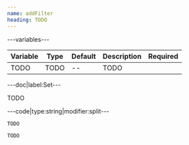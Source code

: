 ```yaml
---
name: addFilter
heading: TODO
---
```


---variables---

| Variable | Type | Default | Description | Required |
| -- | -- | -- | -- | -- |
| TODO | TODO | -- | TODO ||

---doc|label:Set---

TODO

---code|type:string|modifier:split---

```javascript
TODO
```

```javascript
TODO
```